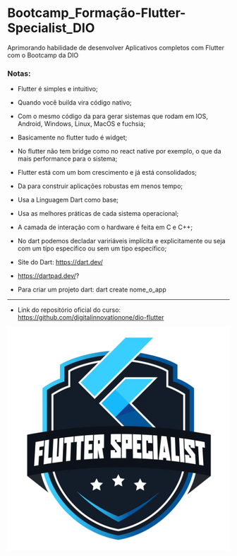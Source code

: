 # Bootcamp_Formação-Flutter-Specialist_DIO
Aprimorando habilidade de desenvolver Aplicativos completos com Flutter com o Bootcamp da DIO

### Notas:

* Flutter é simples e intuitivo;
* Quando você builda vira código nativo;
* Com o mesmo código da para gerar sistemas que rodam em IOS, Android, Windows, Linux, MacOS e fuchsia;
* Basicamente no flutter tudo é widget;
* No flutter não tem bridge como no react native por exemplo, o que da mais performance para o sistema;
* Flutter está com um bom crescimento e já está consolidados;
* Da para construir aplicações robustas em menos tempo;
* Usa a Linguagem Dart como base;
* Usa as melhores práticas de cada sistema operacional;
* A camada de interação com o hardware é feita em C e C++;
* No dart podemos decladar variriáveis implícita e explicitamente ou seja com um típo específico ou sem um tipo específico;

* Site do Dart: https://dart.dev/
* https://dartpad.dev/?

* Para criar um projeto dart: dart create nome_o_app

---

* Link do repositório oficial do curso: https://github.com/digitalinnovationone/dio-flutter

<img src="imagens/flutter_bootcamp.jpg">
